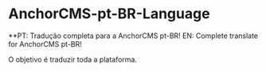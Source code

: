 # AnchorCMS-pt-BR-Language

**PT: Tradução completa para a AnchorCMS pt-BR!
EN: Complete translate for AnchorCMS pt-BR!

O objetivo é traduzir toda a plataforma.
